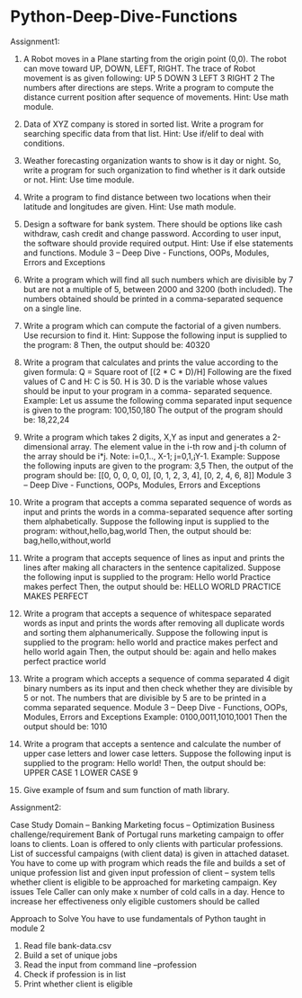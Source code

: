# Python-Deep-Dive-Functions

Assignment1:

1. A Robot moves in a Plane starting from the origin point (0,0). The robot can move toward UP, DOWN, LEFT, RIGHT. The trace of Robot movement is as given following:
UP 5
DOWN 3
LEFT 3
RIGHT 2
The numbers after directions are steps. Write a program to compute the distance current position after sequence of movements.
Hint: Use math module.

2. Data of XYZ company is stored in sorted list. Write a program for searching specific data from that list.
Hint: Use if/elif to deal with conditions.

3. Weather forecasting organization wants to show is it day or night. So, write a program for such organization to find whether is it dark outside or not.
Hint: Use time module.

4. Write a program to find distance between two locations when their latitude and longitudes are given.
Hint: Use math module.

5. Design a software for bank system. There should be options like cash withdraw, cash credit and change password. According to user input, the software should provide required output.
Hint: Use if else statements and functions.
Module 3 – Deep Dive - Functions, OOPs, Modules, Errors and Exceptions

6. Write a program which will find all such numbers which are divisible by 7 but are not a multiple of 5, between 2000 and 3200 (both included). The numbers obtained should be printed in a comma-separated sequence on a single line.

7. Write a program which can compute the factorial of a given numbers. Use recursion to find it.
Hint: Suppose the following input is supplied to the program:
8
Then, the output should be:
40320

8. Write a program that calculates and prints the value according to the given formula:
Q = Square root of [(2 * C * D)/H]
Following are the fixed values of C and H: C is 50. H is 30.
D is the variable whose values should be input to your program in a comma- separated sequence.
Example:
Let us assume the following comma separated input sequence is given to the program:
100,150,180
The output of the program should be:
18,22,24

9. Write a program which takes 2 digits, X,Y as input and generates a 2-dimensional array. The element value in the i-th row and j-th column of the array should be i*j.
Note: i=0,1.., X-1; j=0,1,¡Y-1.
Example:
Suppose the following inputs are given to the program:
3,5
Then, the output of the program should be:
[[0, 0, 0, 0, 0], [0, 1, 2, 3, 4], [0, 2, 4, 6, 8]]
Module 3 – Deep Dive - Functions, OOPs, Modules, Errors and Exceptions

10. Write a program that accepts a comma separated sequence of words as input and prints the words in a comma-separated sequence after sorting them alphabetically.
Suppose the following input is supplied to the program:
without,hello,bag,world
Then, the output should be:
bag,hello,without,world

11. Write a program that accepts sequence of lines as input and prints the lines after making all characters in the sentence capitalized.
Suppose the following input is supplied to the program:
Hello world
Practice makes perfect
Then, the output should be:
HELLO WORLD
PRACTICE MAKES PERFECT

12. Write a program that accepts a sequence of whitespace separated words as input and prints the words after removing all duplicate words and sorting them alphanumerically.
Suppose the following input is supplied to the program:
hello world and practice makes perfect and hello world again
Then, the output should be:
again and hello makes perfect practice world

13. Write a program which accepts a sequence of comma separated 4 digit binary numbers as its input and then check whether they are divisible by 5 or not. The numbers that are divisible by 5 are to be printed in a comma separated sequence.
Module 3 – Deep Dive - Functions, OOPs, Modules, Errors and Exceptions
Example:
0100,0011,1010,1001
Then the output should be:
1010

14. Write a program that accepts a sentence and calculate the number of upper case letters and lower case letters.
Suppose the following input is supplied to the program:
Hello world!
Then, the output should be:
UPPER CASE 1
LOWER CASE 9

15. Give example of fsum and sum function of math library.


Assignment2:

Case Study
Domain – Banking Marketing
focus – Optimization
Business challenge/requirement
Bank of Portugal runs marketing campaign to offer loans to clients. Loan is offered to only clients with particular professions. List of successful campaigns (with client data) is given in attached dataset. You have to come up with program which reads the file and builds a set of unique profession list and given input profession of client – system tells whether client is eligible to be approached for marketing campaign.
Key issues
Tele Caller can only make x number of cold calls in a day. Hence to increase her effectiveness only eligible customers should be called

Approach to Solve
You have to use fundamentals of Python taught in module 2
1. Read file bank-data.csv
2. Build a set of unique jobs
3. Read the input from command line –profession
4. Check if profession is in list
5. Print whether client is eligible
